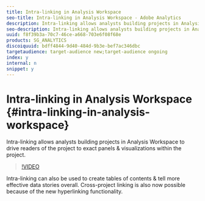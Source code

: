 ```yaml
---
title: Intra-linking in Analysis Workspace
seo-title: Intra-linking in Analysis Workspace - Adobe Analytics
description: Intra-linking allows analysts building projects in Analysis Workspace to drive readers of the project to exact panels & visualizations within the project.
seo-description: Intra-linking allows analysts building projects in Analysis Workspace to drive readers of the project to exact panels & visualizations within the project. - Adobe Analytics
uuid: f8f39b3a-70c7-46ce-a668-703e6f08f68e
products: SG_ANALYTICS
discoiquuid: bdff4844-9d40-484d-9b3e-bef7ac346dbc
targetaudience: target-audience new;target-audience ongoing
index: y
internal: n
snippet: y
---
```


# Intra-linking in Analysis Workspace {#intra-linking-in-analysis-workspace}

Intra-linking allows analysts building projects in Analysis Workspace to drive readers of the project to exact panels & visualizations within the project.

>[!VIDEO](https://video.tv.adobe.com/v/23724/?quality=12)

Intra-linking can also be used to create tables of contents & tell more effective data stories overall. Cross-project linking is also now possible because of the new hyperlinking functionality.
